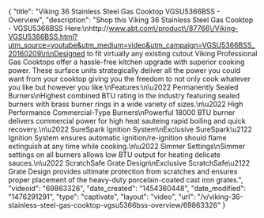 {
    "title": "Viking 36 Stainless Steel Gas Cooktop VGSU5366BSS - Overview",
    "description": "Shop this Viking 36 Stainless Steel Gas Cooktop - VGSU5366BSS Here:\nhttp:\/\/www.abt.com\/product\/87766\/Viking-VGSU5366BSS.html?utm_source=youtube&utm_medium=video&utm_campaign=VGSU5366BSS_20160209\n\nDesigned to fit virtually any existing cutout Viking Professional Gas Cooktops offer a hassle-free kitchen upgrade with superior cooking power. These surface units strategically deliver all the power you could want from your cooktop giving you the freedom to not only cook whatever you like but however you like.\nFeatures:\n\u2022 Permanently Sealed Burners\nHighest combined BTU rating in the industry featuring sealed burners with brass burner rings in a wide variety of sizes.\n\u2022 High Performance Commercial-Type Burners\nPowerful 18000 BTU burner delivers commercial power for high heat sauteing rapid boiling and quick recovery.\n\u2022 SureSpark Ignition System\nExclusive SureSpark\u2122 Ignition System ensures automatic ignition\/re-ignition should flame extinguish at any time while cooking.\n\u2022 Simmer Settings\nSimmer settings on all burners allows low BTU output for heating delicate sauces.\n\u2022 ScratchSafe Grate Design\nExclusive ScratchSafe\u2122 Grate Design provides ultimate protection from scratches and ensures proper placement of the heavy-duty porcelain-coated cast iron grates.",
    "videoid": "69863326",
    "date_created": "1454360448",
    "date_modified": "1476291291",
    "type": "captivate",
    "layout": "video",
    "url": "\/v\/viking-36-stainless-steel-gas-cooktop-vgsu5366bss-overview\/69863326"
}